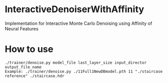 # InteractiveDenoiserWithAffinity
Implementation for Interactive Monte Carlo Denoising using Affinity of Neural Features

# How to use
```
./trainer/denoise.py model_file last_layer_size input_director output_file_name
Example: ./trainer/denoise.py ./11Full1NewDBmodel.pth 11 "./staircase reference" ./staircase.hdr
```